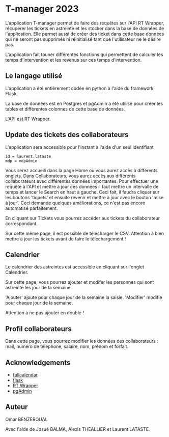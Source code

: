 
# T-manager 2023

L'application T-manager permet de faire des requêtes sur l'API RT Wrapper, récupérer les tickets en astreinte et les stocker dans la base de données de l'application. Elle permet aussi de créer des ticket dans cette base données qui ne seront pas supprimés ni réinitialisé tant que l'utilisateur ne le désire pas. 

L'application fait touner différentes fonctions qui permettent de calculer les temps d'intervention et les revenus sur ces temps d'intervention.



## Le langage utilisé

L'application a été entièrement codée en python à l'aide du framework Flask. 

La base de données est en Postgres et pgAdmin a été utilisé pour créer les tables et différentes colonnes de cette base de données.

L'API est RT Wrapper.

## Update des tickets des collaborateurs

L'application sera accessible pour l'instant à l'aide d'un seul identifiant

    id = laurent.lataste 
    mdp = mdpAdmin


Vous serez accueili dans la page Home où vous aurez accès à différents onglets. Dans Collaborateurs, vous aurez accès aux différents collaborateurs avec différentes données importantes. Pour effectuer une requête à l'API et mettre à jour ces données il faut mettre un intervalle de temps et lancer le Search en haut à gauche. Ceci fait, il faudra cliquer sur les boutons 'tiquets' et ensuite revenir et mettre à jour avec le bouton 'mise à jour'. Ceci demande quelques améliorations, ce n'est pas encore automatisé parfaitement.

En cliquant sur Tickets vous pourrez accéder aux tickets du collaborateur correspondant.

Sur cette même page, il est possible de télécharger le CSV. Attention à bien mettre à jour les tickets avant de faire le téléchargement !


## Calendrier

Le calendrier des astreintes est accessible en cliquant sur l'onglet Calendrier. 

Sur cette page, vous pourrez ajouter et modifer les personnes qui sont astreinte les jour de la semaine.

'Ajouter' ajoute pour chaque jour de la semaine la saisie. 'Modifier' modifie pour chaque jour de la semaine.

Attention à ne pas ajouter en double !
## Profil collaborateurs

Dans cette page, vous pourrez modifier les données des collaborateurs : mail, numéro de téléphone, salaire, nom, prénom et forfait.
## Acknowledgements

 - [fullcalendar](https://fullcalendar.io/docs)
 - [flask](https://flask.palletsprojects.com/en/2.3.x/)
 - [RT Wrapper](https://rt-wrapper.axione.fr/docs#/)
 - [pgAdmin](https://www.pgadmin.org/) 




## Auteur

Omar BENZEROUAL

Avec l'aide de Josué BALMA, Alexis THEALLIER et Laurent LATASTE.